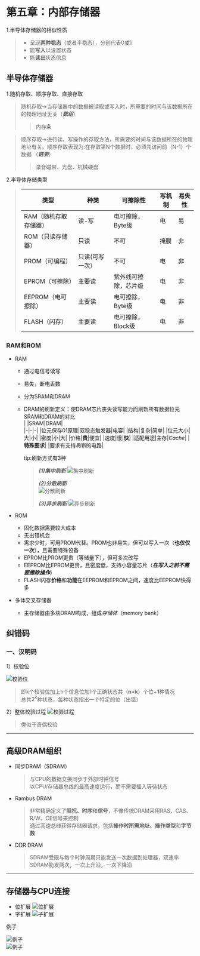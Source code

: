 # 第五章：内部存储器
1.半导体存储器的相似性质
> - 呈现**两种稳态**（或者半稳态），分别代表0或1
> - 能**写入**以设置状态
> - 能**读出**状态信息  

## 半导体存储器
1.随机存取、顺序存取、直接存取
> 随机存取->当存储器中的数据被读取或写入时，所需要的时间与该数据所在的物理地址无关（***数组***）  
>>内存条  

> 顺序存取->进行读、写操作的存取方法，所需要的时间与该数据所在的物理地址有关。顺序存取表现为:在存取第N个数据时，必须先访问前（N-1）个数据   （***链表***）  
>> 录音磁带、光盘、机械硬盘  

2.半导体存储类型
> |类型|种类|可擦除性|写机制|易失性|  
> |-|-|-|-|-|  
> |RAM（随机存取存储器）|读-写|电可擦除，Byte级|电|易|
> |ROM（只读存储器）|只读|不可|掩膜|非|
> |PROM（可编程）|只读(可写一次）|不可|电|非|
> |EPROM（可擦除）|主要读|紫外线可擦除，芯片级|电|非|
> |EEPROM（电可擦除）|主要读|电可擦除，Byte级|电|非|
> |FLASH（闪存）|主要读|电可擦除，Block级|电|非|

### RAM和ROM
* RAM  
  * 通过电信号读写
  * 易失，断电丢数
  * 分为SRAM和DRAM  
  * DRAM的刷新定义：使DRAM芯片丧失读写能力而刷新所有数据位元  
    SRAM和DRAM的对比  
    |  |SRAM|DRAM|  
    |-|-|-|
    |位元保存01原理|双稳态触发器|电容|
    |结构|复杂|简单|
    |位元大小|大|小|
    |密度|小|大|
    |价格|**贵**|便宜|
    |速度|慢|**快**|
    |适配用途|主存|*Cache*|
    |**特殊要求**| |要求有支持*刷新*的电路|  
    
    tip:刷新方式有3种
    > ***(1)集中刷新***
    ![集中刷新](集中刷新.png)  
    >
    > ***(2)分散刷新***  
    ![分散刷新](分散刷新.png)  
    >  
    > ***(3)异步刷新***
    ![异步刷新](异步刷新.png)  



* ROM  
   * 固化数据需要较大成本
   * 无出错机会
   * 需求少时，可用PROM代替。PROM也非易失，但可以写入一次（**也仅仅一次**），且需要特殊设备 
    * EPROM比PROM更贵（等储量下），但可多次改写
    * EEPROM比EPROM更贵，且密度低，支持小容量芯片（***在写入之前不需要擦除操作***）
    * FLASH闪存**价格**和**功能**在EEPROM和EPROM之间，速度比EEPROM快得多  
  

* 多体交叉存储器
  * 主存储器由多块DRAM构成，组成*存储体*（memory bank）
    

## 纠错码
### 一、汉明码  
1）校验位  

![校验位](/校验位.png)  
> 即k个校验位加上n个信息位加1个正确状态共（**n+k**）个位+**1**种情况  
>  总共$2^k$种状态，每种状态指出一个特定的位（出错）  

2）整体校验过程
![校验过程](/汉明码步骤.png)  
> 类似于奇偶校验  
     

    
---  

## 高级DRAM组织
- 同步DRAM（SDRAM）
  > 与CPU的数据交换同步于外部时钟信号  
  > 以CPU/存储器总线的最高速度运行，而不需要插入等待状态
- Rambus DRAM
  > 非常精确定义了**阻抗、时序**和**信号**，不像传统DRAM采用RAS、CAS、R/W、CE信号来控制  
  > 通过高速总线获得存储器请求，包括**操作时所需地址、操作类型**和**字节数**
- DDR DRAM  
  > SDRAM受限与每个时钟周期只能发送一次数据到处理器，双速率SDRAM能发两次，一次上升沿，一次下降沿

---
## 存储器与CPU连接
- 位扩展
  ![位扩展](位扩展.png)
- 字扩展
  ![子扩展](/%E5%AD%97%E6%89%A9%E5%B1%95.png)
   
例子  
  

![例子](例子.png)  
![例子](例子2.png)  
